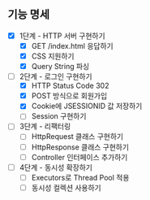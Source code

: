 ## 기능 명세

- [X] 1단계 - HTTP 서버 구현하기
  - [x] GET /index.html 응답하기
  - [X] CSS 지원하기
  - [X] Query String 파싱
- [ ] 2단계 - 로그인 구현하기
  - [X] HTTP Status Code 302
  - [X] POST 방식으로 회원가입
  - [X] Cookie에 JSESSIONID 값 저장하기
  - [ ] Session 구현하기
- [ ] 3단계 - 리팩터링
  - [ ] HttpRequest 클래스 구현하기
  - [ ] HttpResponse 클래스 구현하기
  - [ ] Controller 인터페이스 추가하기
- [ ] 4단계 - 동시성 확장하기
  - [ ] Executors로 Thread Pool 적용
  - [ ] 동시성 컬렉션 사용하기